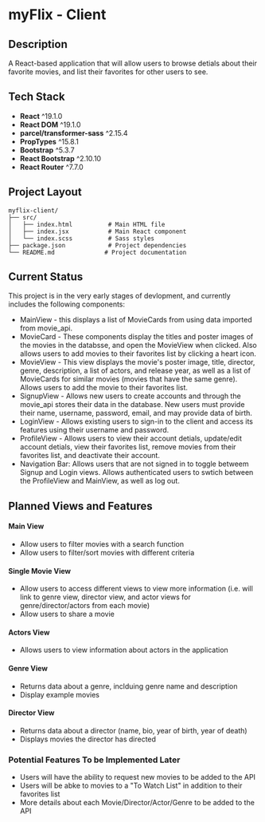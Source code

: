 # myFlix - Client 

## Description

A React-based application that will allow users to browse detials about their favorite movies, and list their favorites for other users to see. 

## Tech Stack

- **React** ^19.1.0
- **React DOM** ^19.1.0
- **parcel/transformer-sass** ^2.15.4
- **PropTypes** ^15.8.1
- **Bootstrap** ^5.3.7
- **React Bootstrap** ^2.10.10
- **React Router** ^7.7.0
  

## Project Layout

```
myflix-client/
├── src/
│   ├── index.html          # Main HTML file
│   ├── index.jsx           # Main React component
│   └── index.scss          # Sass styles
├── package.json            # Project dependencies
└── README.md              # Project documentation
```

## Current Status

This project is in the very early stages of devlopment, and currently includes the following components:

* MainView - this displays a list of MovieCards from using data imported from movie_api.
* MovieCard - These components display the titles and poster images of the movies in the databsse, and open the MovieView when clicked. Also allows users to add movies to their favorites list by clicking a heart icon.
* MovieView - This view displays the movie's poster image, title, director, genre, description, a list of actors, and release year, as well as a list of MovieCards for similar movies (movies that have the same genre). Allows users to add the movie to their favorites list.
* SignupView - Allows new users to create accounts and through the movie_api stores their data in the database. New users must provide their name, username, password, email, and may provide data of birth. 
* LoginView - Allows existing users to sign-in to the client and access its features using their username and password.
* ProfileView - Allows users to view their account detials, update/edit account detials, view their favorites list, remove movies from their favorites list, and deactivate their account.
* Navigation Bar: Allows users that are not signed in to toggle betweem Signup and Login views. Allows authenticated users to swtich between the ProfileView and MainView, as well as log out. 

## Planned Views and Features

#### Main View
* Allow users to filter movies with a search function
* Allow users to filter/sort movies with different criteria

#### Single Movie View
* Allow users to access different views to view more information (i.e. will link to genre view, director view, and actor views for genre/director/actors from each movie)
* Allow users to share a movie

#### Actors View
* Allows users to view information about actors in the application

#### Genre View
* Returns data about a genre, inclduing genre name and description
* Display example movies

####  Director View
* Returns data about a director (name, bio, year of birth, year of death)
* Displays movies the director has directed

### Potential Features To be Implemented Later

* Users will have the ability to request new movies to be added to the API
* Users will be abke to movies to a "To Watch List" in addition to their favorites list
* More details about each Movie/Director/Actor/Genre to be added to the API 
